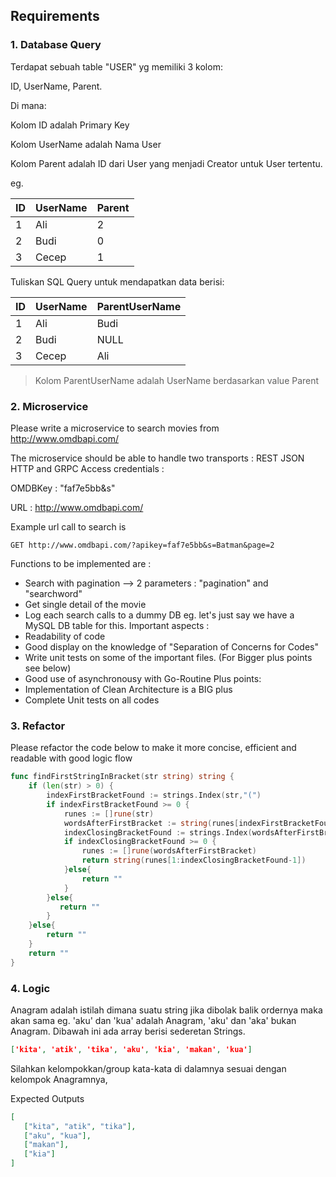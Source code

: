 
## Requirements

### 1. Database Query

Terdapat sebuah table "USER" yg memiliki 3 kolom: 

ID, UserName, Parent. 

Di mana:

Kolom ID adalah Primary Key

Kolom UserName adalah Nama User

Kolom Parent adalah ID dari User yang menjadi Creator untuk User tertentu.

eg.

| ID | UserName | Parent |
|----|----------|--------|
| 1  | Ali      |   2    |
| 2  | Budi     |   0    |
| 3  | Cecep    |   1    |

Tuliskan SQL Query untuk mendapatkan data berisi:

| ID | UserName | ParentUserName |
|----|----------|----------------|
| 1  | Ali      |     Budi       |
| 2  | Budi     |     NULL       |
| 3  | Cecep    |     Ali        |

> Kolom ParentUserName adalah UserName berdasarkan value Parent

### 2. Microservice
Please write a microservice to search movies from http://www.omdbapi.com/

The microservice should be able to handle two transports : REST JSON HTTP and GRPC
Access credentials :

OMDBKey : "faf7e5bb&s"

URL : http://www.omdbapi.com/

Example url call to search is

```
GET http://www.omdbapi.com/?apikey=faf7e5bb&s=Batman&page=2
```

Functions to be implemented are :
- Search with pagination --> 2 parameters : "pagination" and "searchword"
- Get single detail of the movie
- Log each search calls to a dummy DB eg. let's just say we have a MySQL DB table for this.
Important aspects :
- Readability of code
- Good display on the knowledge of "Separation of Concerns for Codes"
- Write unit tests on some of the important files. (For Bigger plus points see below)
- Good use of asynchronousy with Go-Routine
Plus points:
- Implementation of Clean Architecture is a BIG plus
- Complete Unit tests on all codes

### 3. Refactor

Please refactor the code below to make it more concise, efficient and readable with good logic flow 

```go
func findFirstStringInBracket(str string) string {
	if (len(str) > 0) {
		indexFirstBracketFound := strings.Index(str,"(")
		if indexFirstBracketFound >= 0 {
			runes := []rune(str)
			wordsAfterFirstBracket := string(runes[indexFirstBracketFound:len(str)])
			indexClosingBracketFound := strings.Index(wordsAfterFirstBracket,")")
			if indexClosingBracketFound >= 0 {
				runes := []rune(wordsAfterFirstBracket)
				return string(runes[1:indexClosingBracketFound-1])
			}else{
				return ""
			}
		}else{
           return ""
        }
	}else{
		return ""
	}
	return ""
}
```

### 4. Logic

Anagram adalah istilah dimana suatu string jika dibolak balik ordernya maka akan sama eg. 'aku' dan 'kua' adalah Anagram, 'aku' dan 'aka' bukan Anagram.
Dibawah ini ada array berisi sederetan Strings.

```json
['kita', 'atik', 'tika', 'aku', 'kia', 'makan', 'kua']
```

Silahkan kelompokkan/group kata-kata di dalamnya sesuai dengan kelompok Anagramnya,

Expected Outputs
```json
[
   ["kita", "atik", "tika"],
   ["aku", "kua"],
   ["makan"],
   ["kia"]
]
```